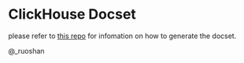 ClickHouse Docset
=======================

please refer to [this repo](https://github.com/ruoshan/clickhouse-docset) for infomation on
how to generate the docset.

@\_ruoshan
